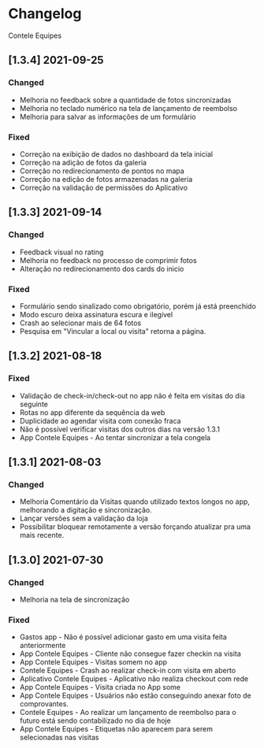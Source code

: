 # Changelog
Contele Equipes

## [1.3.4] 2021-09-25
### Changed
- Melhoria no feedback sobre a quantidade de fotos sincronizadas
- Melhoria no teclado numérico na tela de lançamento de reembolso
- Melhoria para salvar as informações de um formulário
### Fixed
- Correção na exibição de dados no dashboard da tela inicial
- Correção na adição de fotos da galeria
- Correção no redirecionamento de pontos no mapa
- Correção na edição de fotos armazenadas na galeria
- Correção na validação de permissões do Aplicativo

## [1.3.3] 2021-09-14
### Changed
 - Feedback visual no rating
 - Melhoria no feedback no processo de comprimir fotos
 - Alteração no redirecionamento dos cards do inicio
### Fixed
 - Formulário sendo sinalizado como obrigatório, porém já está preenchido
 - Modo escuro deixa assinatura escura e ilegível
 - Crash ao selecionar mais de 64 fotos
 - Pesquisa em "Vincular a local ou visita" retorna a página.

## [1.3.2] 2021-08-18
### Fixed
- Validação de check-in/check-out no app não é feita em visitas do dia seguinte
- Rotas no app diferente da sequência da web
- Duplicidade ao agendar visita com conexão fraca
- Não é possível verificar visitas dos outros dias na versão 1.3.1
- App Contele Equipes - Ao tentar sincronizar a tela congela

## [1.3.1] 2021-08-03
### Changed
- Melhoria Comentário da Visitas quando utilizado textos longos no app, melhorando a digitação e sincronização. 
- Lançar versões sem a validação da loja
- Possibilitar bloquear remotamente a versão forçando atualizar pra uma mais recente.

## [1.3.0] 2021-07-30
### Changed 
- Melhoria na tela de sincronização
### Fixed
- Gastos app - Não é possível adicionar gasto em uma visita feita anteriormente
- App Contele Equipes - Cliente não consegue fazer checkin na visita
- App Contele Equipes - Visitas somem no app
- Contele Equipes - Crash ao realizar check-in com visita em aberto
- Aplicativo Contele Equipes - Aplicativo não realiza checkout com rede
- App Contele Equipes - Visita criada no App some
- App Contele Equipes - Usuários não estão conseguindo anexar foto de comprovantes.
- Contele Equipes - Ao realizar um lançamento de reembolso para o futuro está sendo contabilizado no dia de hoje
- App Contele Equipes - Etiquetas não aparecem para serem selecionadas nas visitas